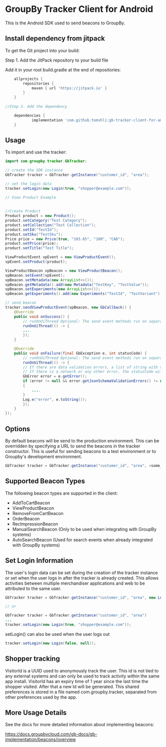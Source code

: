# GroupBy Tracker Client for Android

This is the Android SDK used to send beacons to GroupBy.

## Install dependency from jitpack

To get the Git project into your build:

Step 1. Add the JitPack repository to your build file

Add it in your root build.gradle at the end of repositories:

```groovy
	allprojects {
		repositories {
			maven { url 'https://jitpack.io' }
		}
	}
    
//Step 2. Add the dependency

	dependencies {
	        implementation 'com.github.tomshli:gb-tracker-client-for-android:0.1.31' //TODO: Update this with real package
	}
```


## Usage 

To import and use the tracker:

```Java
import com.groupby.tracker.GbTracker;

// create the SDK instance
GbTracker tracker = GbTracker.getInstance("customer_id", "area");

// set the login data
tracker.setLogin(new Login(true, "shopper@example.com"));

// View Product Example
        
        
//Create Product        
Product product = new Product();
product.setCategory("Test Category");
product.setCollection("Test Collection");
product.setId("TestId");
product.setSku("TestSku");
Price price = new Price(true, "103.65", "100", "CAD");
product.setPrice(price);
product.setTitle("Test Title");

ViewProductEvent vpEvent = new ViewProductEvent();
vpEvent.setProduct(product);

ViewProductBeacon vpBeacon = new ViewProductBeacon();
vpBeacon.setEvent(vpEvent);
vpBeacon.setMetadata(new ArrayList<>());
vpBeacon.getMetadata().add(new Metadata("TestKey", "TestValue"));
vpBeacon.setExperiments(new ArrayList<>());
vpBeacon.getExperiments().add(new Experiments("TestId", "TestVariant"));

// send beacon
tracker.sendViewProductEvent(vpBeacon, new GbCallback() {
	@Override
	public void onSuccess() {
	    // runOnUiThread Optional: The send event methods run on separate threads so runOnUiThread can be used on the callback if the UI needs to be updated.
	    runOnUiThread(() -> {
		...
	    });
	}

	@Override
	public void onFailure(final GbException e, int statusCode) {
	    // runOnUiThread Optional: The send event methods run on separate threads so runOnUiThread can be used on the callback if the UI needs to be updated.
	    runOnUiThread(() -> {
		// If there are data validation errors, a list of string with the error details will be returned.
		// If there is a network or any other error, the statusCode will contain the HTTP status code returned.
		GbError error = e.getError();
		if (error != null && error.getJsonSchemaValidationErrors() != null && error.getJsonSchemaValidationErrors().size() > 0)
		{
		    ....
		}
		Log.e("error", e.toString());
	    });
	}
});
```

## Options

By default beacons will be send to the production environment. This can be overridden by specifying a URL to send the beacons in the tracker constructor.
This is useful for sending beacons to a test environment or to Groupby's development environment.

```Java
GbTracker tracker = GbTracker.getInstance("customer_id", "area", <some_url>); // Optional, overrides the URL the beacon is sent to. Useful for testing.
```

## Supported Beacon Types
The following beacon types are supported in the client:
* AddToCartBeacon
* ViewProductBeacon
* RemoveFromCartBeacon
* OrderBeacon
* RecImpressionBeacon
* ManualSearchBeacon (Only to be used when integrating with GroupBy systems)
* AutoSearchBeacon (Used for search events when already integrated with GroupBy systems)

## Set Login Information

The user's login data can be set during the creation of the tracker instance or set when the user logs in after the tracker is already created.
This allows activities between multiple merchandiser applications and web to be attributed to the same user.

```Java
GbTracker tracker = GbTracker.getInstance("customer_id", "area", new Login(true, "shopper@example.com"));

// or

GbTracker tracker = GbTracker.getInstance("customer_id", "area")
...
tracker.setLogin(new Login(true, "shopper@example.com"));
```

setLogin() can also be used when the user logs out

```Java
tracker.setLogin(new Login(false, null));
```

## Shopper tracking

VisitorId is a UUID used to anonymously track the user. This id is not tied to any external systems and can only be used to track activity within the same app install.
VisitorId has an expiry time of 1 year since the last time the shopper visited. After that a new Id will be generated. 
This shared preferences is stored in a file named com.groupby.tracker, separated from other preferences used by the app.

## More Usage Details

See the docs for more detailed information about implementing beacons:

https://docs.groupbycloud.com/gb-docs/gb-implementation/beacons/overview
